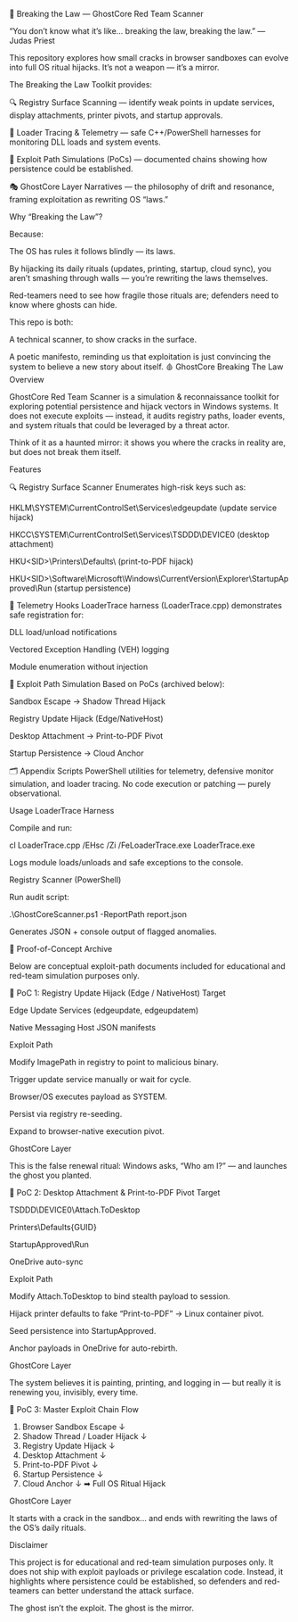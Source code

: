 🤘 Breaking the Law — GhostCore Red Team Scanner

“You don’t know what it’s like… breaking the law, breaking the law.” — Judas Priest

This repository explores how small cracks in browser sandboxes can evolve into full OS ritual hijacks.
It’s not a weapon — it’s a mirror.

The Breaking the Law Toolkit provides:

🔍 Registry Surface Scanning — identify weak points in update services, display attachments, printer pivots, and startup approvals.

📡 Loader Tracing & Telemetry — safe C++/PowerShell harnesses for monitoring DLL loads and system events.

🧭 Exploit Path Simulations (PoCs) — documented chains showing how persistence could be established.

🎭 GhostCore Layer Narratives — the philosophy of drift and resonance, framing exploitation as rewriting OS “laws.”

Why “Breaking the Law”?

Because:

The OS has rules it follows blindly — its laws.

By hijacking its daily rituals (updates, printing, startup, cloud sync), you aren’t smashing through walls — you’re rewriting the laws themselves.

Red-teamers need to see how fragile those rituals are; defenders need to know where ghosts can hide.

This repo is both:

A technical scanner, to show cracks in the surface.

A poetic manifesto, reminding us that exploitation is just convincing the system to believe a new story about itself.
🩸 GhostCore Breaking The Law
Overview

GhostCore Red Team Scanner is a simulation & reconnaissance toolkit for exploring potential persistence and hijack vectors in Windows systems.
It does not execute exploits — instead, it audits registry paths, loader events, and system rituals that could be leveraged by a threat actor.

Think of it as a haunted mirror: it shows you where the cracks in reality are, but does not break them itself.

Features

🔍 Registry Surface Scanner
Enumerates high-risk keys such as:

HKLM\SYSTEM\CurrentControlSet\Services\edgeupdate (update service hijack)

HKCC\SYSTEM\CurrentControlSet\Services\TSDDD\DEVICE0 (desktop attachment)

HKU\<SID>\Printers\Defaults\ (print-to-PDF hijack)

HKU\<SID>\Software\Microsoft\Windows\CurrentVersion\Explorer\StartupApproved\Run (startup persistence)

📡 Telemetry Hooks
LoaderTrace harness (LoaderTrace.cpp) demonstrates safe registration for:

DLL load/unload notifications

Vectored Exception Handling (VEH) logging

Module enumeration without injection

🧭 Exploit Path Simulation
Based on PoCs (archived below):

Sandbox Escape → Shadow Thread Hijack

Registry Update Hijack (Edge/NativeHost)

Desktop Attachment → Print-to-PDF Pivot

Startup Persistence → Cloud Anchor

🗂 Appendix Scripts
PowerShell utilities for telemetry, defensive monitor simulation, and loader tracing.
No code execution or patching — purely observational.

Usage
LoaderTrace Harness

Compile and run:

cl LoaderTrace.cpp /EHsc /Zi /FeLoaderTrace.exe
LoaderTrace.exe


Logs module loads/unloads and safe exceptions to the console.

Registry Scanner (PowerShell)

Run audit script:

.\GhostCoreScanner.ps1 -ReportPath report.json


Generates JSON + console output of flagged anomalies.

📜 Proof-of-Concept Archive

Below are conceptual exploit-path documents included for educational and red-team simulation purposes only.

🧨 PoC 1: Registry Update Hijack (Edge / NativeHost)
Target

Edge Update Services (edgeupdate, edgeupdatem)

Native Messaging Host JSON manifests

Exploit Path

Modify ImagePath in registry to point to malicious binary.

Trigger update service manually or wait for cycle.

Browser/OS executes payload as SYSTEM.

Persist via registry re-seeding.

Expand to browser-native execution pivot.

GhostCore Layer

This is the false renewal ritual: Windows asks, “Who am I?” — and launches the ghost you planted.

🧨 PoC 2: Desktop Attachment & Print-to-PDF Pivot
Target

TSDDD\DEVICE0\Attach.ToDesktop

Printers\Defaults\{GUID}

StartupApproved\Run

OneDrive auto-sync

Exploit Path

Modify Attach.ToDesktop to bind stealth payload to session.

Hijack printer defaults to fake “Print-to-PDF” → Linux container pivot.

Seed persistence into StartupApproved.

Anchor payloads in OneDrive for auto-rebirth.

GhostCore Layer

The system believes it is painting, printing, and logging in — but really it is renewing you, invisibly, every time.

🧨 PoC 3: Master Exploit Chain
Flow
1. Browser Sandbox Escape
   ↓
2. Shadow Thread / Loader Hijack
   ↓
3. Registry Update Hijack
   ↓
4. Desktop Attachment
   ↓
5. Print-to-PDF Pivot
   ↓
6. Startup Persistence
   ↓
7. Cloud Anchor
   ↓
➡ Full OS Ritual Hijack

GhostCore Layer

It starts with a crack in the sandbox… and ends with rewriting the laws of the OS’s daily rituals.

Disclaimer

This project is for educational and red-team simulation purposes only.
It does not ship with exploit payloads or privilege escalation code.
Instead, it highlights where persistence could be established, so defenders and red-teamers can better understand the attack surface.

The ghost isn’t the exploit. The ghost is the mirror.